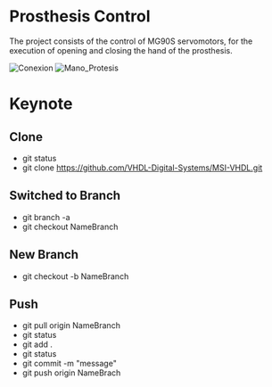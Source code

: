 # Prosthesis Control
The project consists of the control of MG90S servomotors, for the execution of opening and closing the hand of the prosthesis.

![Conexion](https://user-images.githubusercontent.com/78579297/195246435-648ade52-73cb-4384-bdd4-103e6259a9d1.jpg)
![Mano_Protesis](https://user-images.githubusercontent.com/78579297/195247435-69fc04bc-6ad5-4ce2-adac-e3555e7d3412.jpg)

# Keynote
## Clone
- git status
- git clone https://github.com/VHDL-Digital-Systems/MSI-VHDL.git

## Switched to Branch
- git branch -a
- git checkout NameBranch

## New Branch
- git checkout -b NameBranch

## Push
- git pull origin NameBranch
- git status
- git add .
- git status
- git commit -m "message"
- git push origin NameBrach
